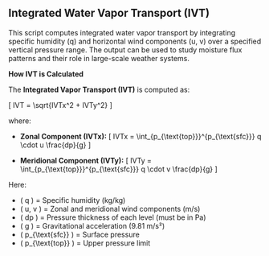 ## Integrated Water Vapor Transport (IVT) ##

This script computes integrated water vapor transport by integrating specific humidity (q) and horizontal wind components (u, v) over a specified vertical pressure range. The output can be used to study moisture flux patterns and their role in large-scale weather systems.

**How IVT is Calculated**

The **Integrated Vapor Transport (IVT)** is computed as:

\[
IVT = \sqrt{IVTx^2 + IVTy^2}
\]

where:

- **Zonal Component (IVTx):**
  \[
  IVTx = \int_{p_{\text{top}}}^{p_{\text{sfc}}} q \cdot u \frac{dp}{g}
  \]
  
- **Meridional Component (IVTy):**
  \[
  IVTy = \int_{p_{\text{top}}}^{p_{\text{sfc}}} q \cdot v \frac{dp}{g}
  \]

Here:
- \( q \) = Specific humidity (kg/kg)
- \( u, v \) = Zonal and meridional wind components (m/s)
- \( dp \) = Pressure thickness of each level (must be in Pa)
- \( g \) = Gravitational acceleration (9.81 m/s²)
- \( p_{\text{sfc}} \) = Surface pressure
- \( p_{\text{top}} \) = Upper pressure limit 

